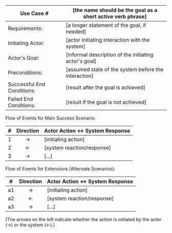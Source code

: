 
| **Use Case #**             | [the name should be the goal as a short active verb phrase] |
|----------------------------|-------------------------------------------------------------|
| Requirements:              | [a longer statement of the goal, if needed]                 |
| Initiating Actor:          | [actor initiating interaction with the system]              |
| Actor's Goal:              | [informal description of the initiating actor's goal]       |
| Preconditions:             | [assumed state of the system before the interaction]        |
| Successful End Conditions: | [result after the goal is achieved]                         |
| Failed End Conditions:     | [result if the goal is not achieved]                        |

Flow of Events for Main Success Scenario:

| # | Direction | Actor Action &harr; System Response |
|---|:---------:|-------------------------------------|
| 1 |  &rarr;   | [initiating action]                 |
| 2 |  &larr;   | [system reaction/response]          |
| 3 |  &rarr;   | [...]                               |

Flow of Events for Extensions (Alternate Scenarios):

| #  | Direction | Actor Action &harr; System Response |
|----|:---------:|-------------------------------------|
| a1 |  &rarr;   | [initiating action]                 |
| a2 |  &larr;   | [system reaction/response]          |
| a3 |  &rarr;   | [...]                               |

(The arrows on the left indicate whether the action is initiated by the actor (&rarr;) or the system (&larr;).)